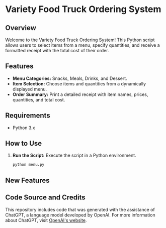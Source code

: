 # Variety Food Truck Ordering System

## Overview

Welcome to the Variety Food Truck Ordering System! This Python script allows users to select items from a menu, specify quantities, and receive a formatted receipt with the total cost of their order.

## Features

- **Menu Categories:** Snacks, Meals, Drinks, and Dessert.
- **Item Selection:** Choose items and quantities from a dynamically displayed menu.
- **Order Summary:** Print a detailed receipt with item names, prices, quantities, and total cost.

## Requirements

- Python 3.x

## How to Use

1. **Run the Script:**
   Execute the script in a Python environment.

   ```bash
   python menu.py

## New Features

## Code Source and Credits

This repository includes code that was generated with the assistance of ChatGPT, a language model developed by OpenAI. For more information about ChatGPT, visit [OpenAI's website](https://www.openai.com/chatgpt).




